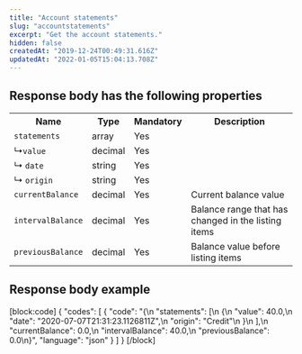```yaml
---
title: "Account statements"
slug: "accountstatements"
excerpt: "Get the account statements."
hidden: false
createdAt: "2019-12-24T00:49:31.616Z"
updatedAt: "2022-01-05T15:04:13.708Z"
---
```

## Response body has the following properties

<table>
    <tr>
        <th>Name</th>
        <th>Type</th>
        <th>Mandatory</th>
        <th>Description</th>
    </tr>
    <tr>
        <td><code>statements</code></td>
        <td>array</td>
        <td>Yes</td>
        <td></td>
    </tr>
    <tr>
        <td>&#x21B3;<code>value</code></td>
        <td>decimal</td>
        <td>Yes</td>
        <td></td>
    </tr>
    <tr>
        <td>&#x21B3; <code>date</code></td>
        <td>string</td>
        <td>Yes</td>
        <td></td>
    </tr>
    <tr>
        <td>&#x21B3; <code>origin</code></td>
        <td>string</td>
        <td>Yes</td>
        <td></td>
    </tr>
    <tr>
        <td><code>currentBalance</code></td>
        <td>decimal</td>
        <td>Yes</td>
        <td>Current balance value</td>
    </tr>
    <tr>
        <td><code>intervalBalance</code></td>
        <td>decimal</td>
        <td>Yes</td>
        <td>Balance range that has changed in the listing items</td>
    </tr>
    <tr>
        <td><code>previousBalance</code></td>
        <td>decimal</td>
        <td>Yes</td>
        <td>Balance value before listing items</td>
    </tr>
</table>

## Response body example

[block:code]
{
  "codes": [
    {
      "code": "{\n    \"statements\": [\n        {\n            \"value\": 40.0,\n            \"date\": \"2020-07-07T21:31:23.1126811Z\",\n            \"origin\": \"Credit\"\n        }\n    ],\n    \"currentBalance\": 0.0,\n    \"intervalBalance\": 40.0,\n    \"previousBalance\": 0.0\n}",
      "language": "json"
    }
  ]
}
[/block]
